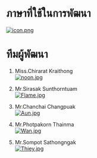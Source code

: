 # ภาษาที่ใช้ในการพัฒนา

[![icon.png](https://i.postimg.cc/qqd2GwmV/icon.png)](https://postimg.cc/dk47s2P4)



# ทีมผู้พัฒนา

  1. Miss.Chirarat  Kraithong <br/>
  [![noon.jpg](https://i.postimg.cc/rmf42Tjj/noon.jpg)](https://postimg.cc/Pp8J1BBv) <br/>

  2. Mr.Sirasak  Sunthorntuam <br/>
  [![Flame.jpg](https://i.postimg.cc/6pCG5nzy/Flame.jpg)](https://postimg.cc/HrsL6Jqg) <br/>

  3. Mr.Chanchai Changpuak <br/>
  [![Aun.jpg](https://i.postimg.cc/W4brWt6z/Aun.jpg)](https://postimg.cc/tswY7qcG) <br/>

  4. Mr.Photpakorn  Thainma <br/>
  [![Wan.jpg](https://i.postimg.cc/rFNKBMpr/Wan.jpg)](https://postimg.cc/PPNXZGYX) <br/>

  5. Mr.Sompot Sathongngak <br/>
 [![Thiey.jpg](https://i.postimg.cc/t4gC86fK/Thiey.jpg)](https://postimg.cc/ykwHZD7j) <br/>
